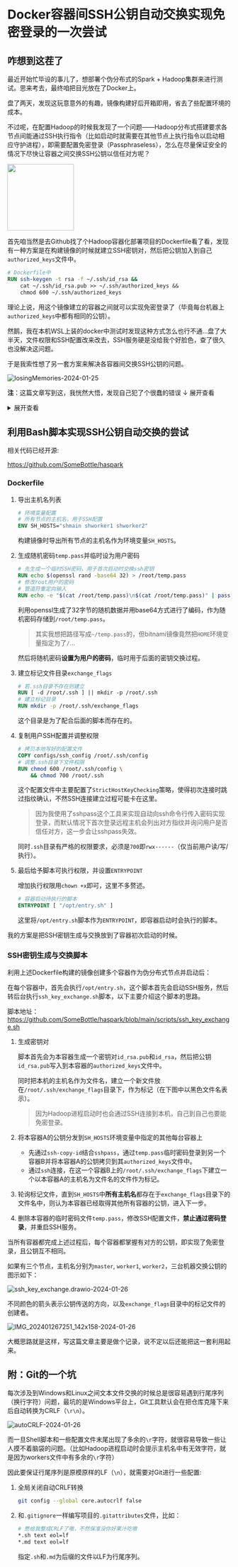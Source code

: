 # Docker容器间SSH公钥自动交换实现免密登录的一次尝试

## 咋想到这茬了

最近开始忙毕设的事儿了，想部署个伪分布式的Spark + Hadoop集群来进行测试。思来考去，最终咱把目光放在了Docker上。  

盘了两天，发现这玩意意外的有趣，镜像构建好后开箱即用，省去了些配置环境的成本。  

不过呢，在配置Hadoop的时候我发现了一个问题——Hadoop分布式搭建要求各节点间能通过SSH执行指令（比如启动时就需要在其他节点上执行指令以启动相应守护进程），即需要配置免密登录（Passphraseless），怎么在尽量保证安全的情况下尽快让容器之间交换SSH公钥以信任对方呢？  

<img src="https://raw.githubusercontent.com/cat-note/bottleassets/main/img/learntbefore-2024-01-25.jpeg" width="150px"/>  

首先咱当然是去Github找了个Hadoop容器化部署项目的Dockerfile看了看，发现有一种方案是在构建镜像的时候就建立SSH密钥对，然后把公钥加入到自己`authorized_keys`文件中。

```dockerfile
# Dockerfile中
RUN ssh-keygen -t rsa -f ~/.ssh/id_rsa && 
    cat ~/.ssh/id_rsa.pub >> ~/.ssh/authorized_keys &&
    chmod 600 ~/.ssh/authorized_keys
```

理论上说，用这个镜像建立的容器之间就可以实现免密登录了（毕竟每台机器上`authorized_keys`中都有相同的公钥）。  

然鹅，我在本机WSL上装的docker中测试时发现这种方式怎么也行不通...盘了大半天，文件权限和SSH配置改来改去，SSH服务硬是没给我个好脸色，查了很久也没解决这问题。

于是我索性想了另一套方案来解决各容器间交换SSH公钥的问题。  

![losingMemories-2024-01-25](https://raw.githubusercontent.com/cat-note/bottleassets/main/img/losingMemories-2024-01-25.jpg)  

**注**：这篇文章写到这，我恍然大悟，发现自己犯了个很蠢的错误  ↓ 展开查看  

<details>

<summary>展开查看</summary>

--------

我在生成密钥对的时候不知是脑袋哪里缺根筋，偏偏就改了密钥对的默认文件名，当时在Dockerfile里是这样写的：  

```dockerfile
RUN ssh-keygen -t rsa -f /root/.ssh/rsa_pair -N '' \
    && cat /root/.ssh/rsa_pair.pub >> /root/.ssh/authorized_keys
```  

这样一来`/root/.ssh`目录下会生成`rsa_pair`（密钥）和`res_pair.pub`（公钥）。  

这里简述一下SSH密钥对认证的过程:  

1. 客户端发送**连接请求**给服务端；
2. 服务端用**客户端的公钥**对一串随机数据`data`进行加密生成`challenge`，返回给客户端；
3. 客户端用**客户端的私钥**对`challenge`进行解密，得到`data`，然后利用哈希算法`HASH`计算`data`的摘要，将摘要用**客户端的私钥**签名为`signature`后，再发给服务端。  
4. 服务端收到数字签名`signature`后用**客户端的公钥**解密，得到摘要。此时服务端用相同的哈希算法计算出第2步中原数据`data`的摘要，然后比较摘要是否一致。
5. 如果摘要一致，签名成功验证，认证成功。

我测试的时候用的命令是`ssh root@主机名`，而这个命令默认会扫描`id_`开头的密钥文件，而我此时的密钥对文件名是`rsa_pair`，程序自然就找不到对应的密钥对了，也就无法正常进行认证。  

其实这种情况下手动指定密钥文件路径就OK啦，`ssh`和`ssh-copy-id`命令都能接受参数`-i`，指定密钥文件路径:  

```bash
ssh -i /root/.ssh/rsa_pair root@HOST
```

我这小脑袋瓜儿当时硬是没想到这点，所以说有的时候小错误往往可能浪费更多时间哇！╰（‵□′）╯    

<del>菜是原罪</del> 

------

</details>

## 利用Bash脚本实现SSH公钥自动交换的尝试

相关代码已经开源:  

https://github.com/SomeBottle/haspark  

### Dockerfile

1. 导出主机名列表
   
    ```dockerfile
    # 环境变量配置
    # 所有节点的主机名，用于SSH配置
    ENV SH_HOSTS="shmain shworker1 shworker2"
    ```

    构建镜像时导出所有节点的主机名作为环境变量`SH_HOSTS`。

2. 生成随机密码`temp.pass`并临时设为用户密码

    ```dockerfile
    # 先生成一个临时SSH密码，用于首次启动时交换ssh密钥
    RUN echo $(openssl rand -base64 32) > /root/temp.pass
    # 修改root用户的密码
    # 管道符重定向输入
    RUN echo -e "$(cat /root/temp.pass)\n$(cat /root/temp.pass)" | passwd root
    ```
    
    利用openssl生成了32字节的随机数据并用base64方式进行了编码，作为随机密码存储到`/root/temp.pass`。  

    > 其实我想把路径写成`~/temp.pass`的，但bitnami镜像竟然把`HOME`环境变量指定为了`/`...  

    然后将随机密码**设置为用户的密码**，临时用于后面的密钥交换过程。

3. 建立标记文件目录`exchange_flags`  

    ```dockerfile
    # 若.ssh目录不存在则建立
    RUN [ -d /root/.ssh ] || mkdir -p /root/.ssh
    # 建立标记目录
    RUN mkdir -p /root/.ssh/exchange_flags
    ```  

    这个目录是为了配合后面的脚本而存在的。

4. 复制用户SSH配置并调整权限

    ```dockerfile
    # 拷贝本地写好的配置文件
    COPY configs/ssh_config /root/.ssh/config  
    # 调整.ssh目录下文件权限
    RUN chmod 600 /root/.ssh/config \
        && chmod 700 /root/.ssh
    ```  

    这个配置文件中主要配置了`StrictHostKeyChecking`策略，使得初次连接时跳过指纹确认，不然SSH连接建立过程可能卡在这里。

    > 因为我使用了sshpass这个工具来实现自动向ssh命令行传入密码实现登录，而默认情况下首次登录远程主机会列出对方指纹并询问用户是否信任对方，这一步会让sshpass失效。  

    同时`.ssh`目录有严格的权限要求，必须是`700`即`rwx------`（仅当前用户读/写/执行）。  

5. 最后给予脚本可执行权限，并设置`ENTRYPOINT`

    增加执行权限用`chown +x`即可，这里不多赘述。

    ```dockerfile
    # 容器启动待执行的脚本
    ENTRYPOINT [ "/opt/entry.sh" ]
    ```

    这里将`/opt/entry.sh`脚本作为`ENTRYPOINT`，即容器启动时会执行的脚本。  

我的方案是把SSH密钥生成与交换放到了容器初次启动的时候。

### SSH密钥生成与交换脚本

利用上述Dockerfile构建的镜像创建多个容器作为伪分布式节点并启动后：

在每个容器中，首先会执行`/opt/entry.sh`，这个脚本首先会启动SSH服务，然后转后台执行`ssh_key_exchange.sh`脚本，以下主要介绍这个脚本的思路。

脚本地址：https://github.com/SomeBottle/haspark/blob/main/scripts/ssh_key_exchange.sh  

1. 生成密钥对  

    脚本首先会为本容器生成一个密钥对`id_rsa.pub`和`id_rsa`，然后把公钥`id_rsa.pub`写入到本容器的`authorized_keys`文件中。  

    同时把本机的主机名作为文件名，建立一个新文件放在`/root/.ssh/exchange_flags`目录下，作为标记（在下图中以黑色文件名表示）。

    > 因为Hadoop进程启动时也会通过SSH连接到本机，自己到自己也要能免密登录。

2. 将本容器A的公钥分发到`SH_HOSTS`环境变量中指定的其他每台容器上

    - 先通过`ssh-copy-id`结合`sshpass`，通过`temp.pass`临时密码登录到另一个容器B并将本容器A的公钥拷贝到其`authorized_keys`文件中。  
    - 通过`ssh`连接，在这一个容器B上的`/root/.ssh/exchange_flags`下建立一个以本容器A的主机名为文件名的文件作为标记。  

3. 轮询标记文件，直到`SH_HOSTS`中**所有主机名**都存在于`exchange_flags`目录下的文件名中，则认为本容器已经取得其他所有容器的公钥，进入下一步。

4. 删除本容器的临时密码文件`temp.pass`，修改SSH配置文件，**禁止通过密码登录**，并重启SSH服务。

当所有容器都完成上述过程后，每个容器都掌握有对方的公钥，即实现了免密登录，且公钥互不相同。
    
如果有三个节点，主机名分别为`master`, `worker1`, `worker2`，三台机器交换公钥的图示如下：  

![ssh_key_exchange.drawio-2024-01-26](https://raw.githubusercontent.com/cat-note/bottleassets/main/img/ssh_key_exchange.drawio-2024-01-26.png)  

不同颜色的箭头表示公钥传送的方向，以及`exchange_flags`目录中的标记文件的创建者。

![IMG_202401267251_142x158-2024-01-26](https://raw.githubusercontent.com/cat-note/bottleassets/main/img/IMG_202401267251_142x158-2024-01-26.jpg)  

大概思路就是这样，写这篇文章主要是做个记录，说不定以后还能把这一套利用起来。

## 附：Git的一个坑  

每次涉及到Windows和Linux之间文本文件交换的时候总是很容易遇到行尾序列（换行字符）问题，最坑的是Windows平台上，Git工具默认会在把仓库克隆下来后自动转换为CRLF（`\r\n`）。  

![autoCRLF-2024-01-26](https://raw.githubusercontent.com/cat-note/bottleassets/main/img/autoCRLF-2024-01-26.png)  

而一旦Shell脚本和一些配置文件末尾出现了多余的`\r`字符，就很容易导致一些让人摸不着脑袋的问题。（比如Hadoop进程启动时会提示主机名中有无效字符，就是因为workers文件中有多余的`\r`字符）  

因此要保证行尾序列是原模原样的LF（`\n`），就需要对Git进行一些配置:  

1. 全局关闭自动CRLF转换

    ```bash
    git config --global core.autocrlf false
    ``` 

2. 和`.gitignore`一样编写项目的`.gitattributes`文件，比如：
   
    ```bash
    # 憋给我整成CRLF了嗷，不然保准没你好果汁吃嗷
    *.sh text eol=lf
    *.md text eol=lf
    ```

    指定`.sh`和`.md`为后缀的文件以LF为行尾序列。